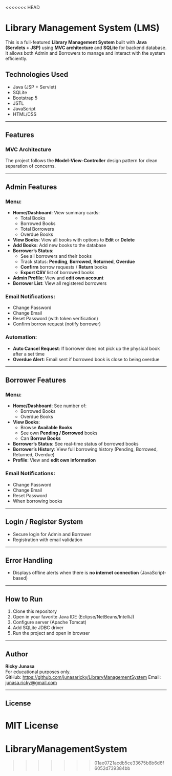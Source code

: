 <<<<<<< HEAD
# Library Management System (LMS)

This is a full-featured **Library Management System** built with **Java (Servlets + JSP)** using **MVC architecture** and **SQLite** for backend database. It allows both Admin and Borrowers to manage and interact with the system efficiently.

## Technologies Used
- Java (JSP + Servlet)
- SQLite
- Bootstrap 5
- JSTL
- JavaScript
- HTML/CSS

---

## Features

### MVC Architecture
The project follows the **Model-View-Controller** design pattern for clean separation of concerns.

---

## Admin Features

### Menu:
- **Home/Dashboard**: View summary cards:
  - Total Books
  - Borrowed Books
  - Total Borrowers
  - Overdue Books
- **View Books**: View all books with options to **Edit** or **Delete**
- **Add Books**: Add new books to the database
- **Borrower’s Status**:
  - See all borrowers and their books
  - Track status: **Pending**, **Borrowed**, **Returned**, **Overdue**
  - **Confirm** borrow requests / **Return** books
  - **Export CSV** list of borrowed books
- **Admin Profile**: View and **edit own account**
- **Borrower List**: View all registered borrowers

### Email Notifications:
- Change Password
- Change Email
- Reset Password (with token verification)
- Confirm borrow request (notify borrower)

### Automation:
- **Auto Cancel Request**: If borrower does not pick up the physical book after a set time
- **Overdue Alert**: Email sent if borrowed book is close to being overdue

---

## Borrower Features

### Menu:
- **Home/Dashboard**: See number of:
  - Borrowed Books
  - Overdue Books
- **View Books**:
  - Browse **Available Books**
  - See own **Pending / Borrowed** books
  - Can **Borrow Books**
- **Borrower’s Status**: See real-time status of borrowed books
- **Borrower’s History**: View full borrowing history (Pending, Borrowed, Returned, Overdue)
- **Profile**: View and **edit own information**

### Email Notifications:
- Change Password
- Change Email
- Reset Password
- When borrowing books

---

## Login / Register System
- Secure login for Admin and Borrower
- Registration with email validation

---

## Error Handling
- Displays offline alerts when there is **no internet connection** (JavaScript-based)

---

## How to Run
1. Clone this repository
2. Open in your favorite Java IDE (Eclipse/NetBeans/IntelliJ)
3. Configure server (Apache Tomcat)
4. Add SQLite JDBC driver
5. Run the project and open in browser

---

## Author
**Ricky Junasa**  
For educational purposes only.  
GitHub: https://github.com/junasaricky/LibraryManagementSystem
Email: junasa.ricky@gmail.com

---

## License
MIT License
=======
# LibraryManagementSystem
>>>>>>> 01ae0721acdb5ce33675b8b6d6f6052d739384bb
